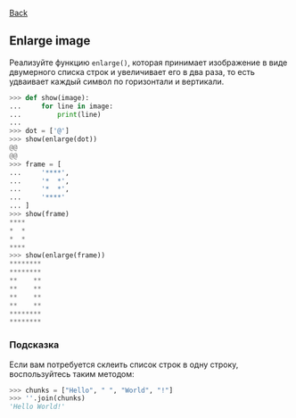 [Back](../README.md)

## Enlarge image

Реализуйте функцию `enlarge()`, которая принимает изображение в виде двумерного
списка строк и увеличивает его в два раза, то есть удваивает каждый символ
по горизонтали и вертикали.

```python
>>> def show(image):
...     for line in image:
...         print(line)
...
>>> dot = ['@']
>>> show(enlarge(dot))
@@
@@
>>> frame = [
...     '****',
...     '*  *',
...     '*  *',
...     '****'
... ]
>>> show(frame)
****
*  *
*  *
****
>>> show(enlarge(frame))
********
********
**    **
**    **
**    **
**    **
********
********
```

### Подсказка
Если вам потребуется склеить список строк в одну строку, воспользуйтесь таким методом:
```python
>>> chunks = ["Hello", " ", "World", "!"]
>>> ''.join(chunks)
'Hello World!'
```
